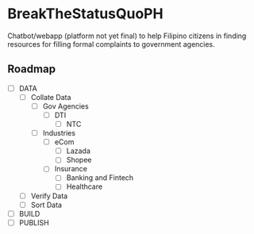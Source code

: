 # BreakTheStatusQuoPH
Chatbot/webapp (platform not yet final) to help Filipino citizens in finding resources for filling formal complaints to government agencies.

## Roadmap
- [ ] DATA
	- [ ] Collate Data
 		- [ ] Gov Agencies
   			- [ ] DTI
      			- [ ] NTC
   		- [ ] Industries
			- [ ] eCom
				- [ ] Lazada
				- [ ] Shopee
			- [ ] Insurance
     			- [ ] Banking and Fintech
        		- [ ] Healthcare
	- [ ] Verify Data
 	- [ ] Sort Data
- [ ] BUILD
- [ ] PUBLISH

